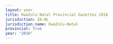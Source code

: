 ```yaml
---
layout: year
title: KwaZulu-Natal Provincial Gazettes 2016
jurisdiction: ZA-NL
jurisdiction_name: KwaZulu-Natal
provincial: true
year: "2016"
---
```

